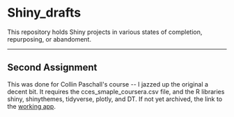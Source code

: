 # Shiny_drafts
This repository holds Shiny projects in various states of completion, repurposing, or abandoment. 
<hr />

## Second Assignment
This was done for Collin Paschall's course -- I jazzed up the original a decent bit.  It requires the cces_smaple_coursera.csv file, and the R libraries shiny, shinythemes, tidyverse, plotly, and DT.  If not yet archived, the link to the [working app](https://thomasjhaslam.shinyapps.io/Second_Shiny/).

